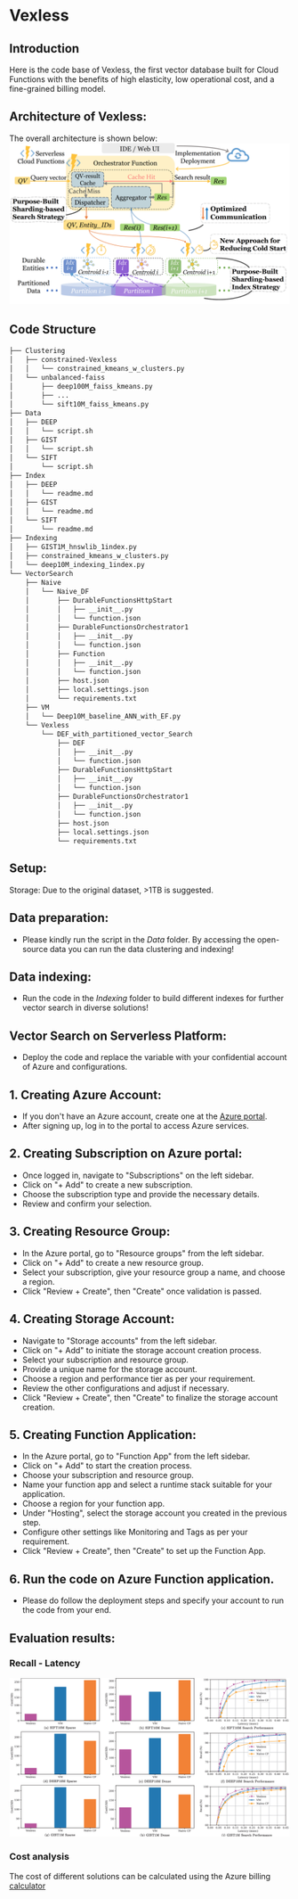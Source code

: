 # Vexless

## Introduction

Here is the code base of Vexless, the first vector database built for Cloud Functions with the benefits of high elasticity, low operational cost, and a fine-grained billing model.

## Architecture of Vexless:

The overall architecture is shown below:
![Architecture](Images/system_arch.jpg)

## Code Structure

```script
├── Clustering
│   ├── constrained-Vexless
│   │   └── constrained_kmeans_w_clusters.py
│   └── unbalanced-faiss
│       ├── deep100M_faiss_kmeans.py
│       ├── ...
│       └── sift10M_faiss_kmeans.py
├── Data
│   ├── DEEP
│   │   └── script.sh
│   ├── GIST
│   │   └── script.sh
│   └── SIFT
│       └── script.sh
├── Index
│   ├── DEEP
│   │   └── readme.md
│   ├── GIST
│   │   └── readme.md
│   └── SIFT
│       └── readme.md
├── Indexing
│   ├── GIST1M_hnswlib_1index.py
│   ├── constrained_kmeans_w_clusters.py
│   └── deep10M_indexing_1index.py
└── VectorSearch
    ├── Naive
    │   └── Naive_DF
    │       ├── DurableFunctionsHttpStart
    │       │   ├── __init__.py
    │       │   └── function.json
    │       ├── DurableFunctionsOrchestrator1
    │       │   ├── __init__.py
    │       │   └── function.json
    │       ├── Function
    │       │   ├── __init__.py
    │       │   └── function.json
    │       ├── host.json
    │       ├── local.settings.json
    │       └── requirements.txt
    ├── VM
    │   └── Deep10M_baseline_ANN_with_EF.py
    └── Vexless
        └── DEF_with_partitioned_vector_Search
            ├── DEF
            │   ├── __init__.py
            │   └── function.json
            ├── DurableFunctionsHttpStart
            │   ├── __init__.py
            │   └── function.json
            ├── DurableFunctionsOrchestrator1
            │   ├── __init__.py
            │   └── function.json
            ├── host.json
            ├── local.settings.json
            └── requirements.txt
```


## Setup:

Storage: Due to the original dataset, >1TB is suggested.

## Data preparation:

- Please kindly run the script in the _Data_ folder. By accessing the open-source data you can run the data clustering and indexing!

## Data indexing:

- Run the code in the _Indexing_ folder to build different indexes for further vector search in diverse solutions!

## Vector Search on Serverless Platform: 

- Deploy the code and replace the variable with your confidential account of Azure and configurations.

## 1. Creating Azure Account:

- If you don't have an Azure account, create one at the [Azure portal](https://portal.azure.com/).
- After signing up, log in to the portal to access Azure services.

## 2. Creating Subscription on Azure portal:

- Once logged in, navigate to "Subscriptions" on the left sidebar.
- Click on "+ Add" to create a new subscription.
- Choose the subscription type and provide the necessary details.
- Review and confirm your selection.

## 3. Creating Resource Group:

- In the Azure portal, go to "Resource groups" from the left sidebar.
- Click on "+ Add" to create a new resource group.
- Select your subscription, give your resource group a name, and choose a region.
- Click "Review + Create", then "Create" once validation is passed.

## 4. Creating Storage Account:

- Navigate to "Storage accounts" from the left sidebar.
- Click on "+ Add" to initiate the storage account creation process.
- Select your subscription and resource group.
- Provide a unique name for the storage account.
- Choose a region and performance tier as per your requirement.
- Review the other configurations and adjust if necessary.
- Click "Review + Create", then "Create" to finalize the storage account creation.


## 5. Creating Function Application:

- In the Azure portal, go to "Function App" from the left sidebar.
- Click on "+ Add" to start the creation process.
- Choose your subscription and resource group.
- Name your function app and select a runtime stack suitable for your application.
- Choose a region for your function app.
- Under "Hosting", select the storage account you created in the previous step.
- Configure other settings like Monitoring and Tags as per your requirement.
- Click "Review + Create", then "Create" to set up the Function App.


## 6. Run the code on Azure Function application.
- Please do follow the deployment steps and specify your account to run the code from your end.


## Evaluation results:

### Recall - Latency
![Search performance and cost results](Images/overall_res.jpg)


### Cost analysis
The cost of different solutions can be calculated using the Azure billing [calculator](https://azure.microsoft.com/en-us/pricing/calculator/?service=functions)



